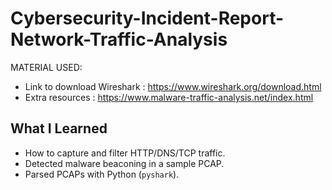 # Cybersecurity-Incident-Report-Network-Traffic-Analysis
MATERIAL USED:
- Link to download Wireshark : https://www.wireshark.org/download.html
- Extra resources : https://www.malware-traffic-analysis.net/index.html
## What I Learned 
- How to capture and filter HTTP/DNS/TCP traffic.
- Detected malware beaconing in a sample PCAP.
- Parsed PCAPs with Python (`pyshark`).

      
